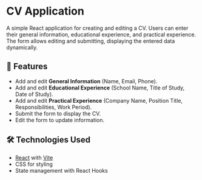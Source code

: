 # CV Application

A simple React application for creating and editing a CV. Users can enter their general information, educational experience, and practical experience. The form allows editing and submitting, displaying the entered data dynamically.

## 🚀 Features

- Add and edit **General Information** (Name, Email, Phone).
- Add and edit **Educational Experience** (School Name, Title of Study, Date of Study).
- Add and edit **Practical Experience** (Company Name, Position Title, Responsibilities, Work Period).
- Submit the form to display the CV.
- Edit the form to update information.

## 🛠️ Technologies Used

- [React](https://reactjs.org/) with [Vite](https://vitejs.dev/)
- CSS for styling
- State management with React Hooks
